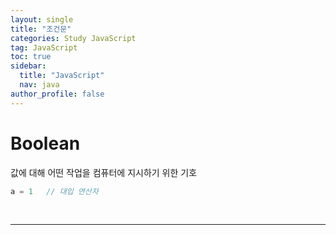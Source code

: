```yaml
---
layout: single
title: "조건문"
categories: Study JavaScript
tag: JavaScript
toc: true
sidebar:
  title: "JavaScript"
  nav: java
author_profile: false
---
```


# Boolean
값에 대해 어떤 작업을 컴퓨터에 지시하기 위한 기호
```javascript
a = 1   // 대입 연산자
```
<br>

---